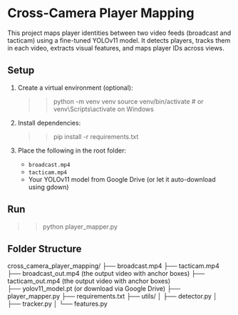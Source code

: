 # Cross-Camera Player Mapping

This project maps player identities between two video feeds (broadcast and tacticam) using a fine-tuned YOLOv11 model. It detects players, tracks them in each video, extracts visual features, and maps player IDs across views.

## Setup

1. Create a virtual environment (optional):
    >>python -m venv venv
    >>source venv/bin/activate  # or venv\Scripts\activate on Windows

2. Install dependencies:
    >>pip install -r requirements.txt

3. Place the following in the root folder:
    - `broadcast.mp4`
    - `tacticam.mp4`
    - Your YOLOv11 model from Google Drive (or let it auto-download using gdown)

## Run

>>python player_mapper.py


## Folder Structure

cross_camera_player_mapping/
├── broadcast.mp4
├── tacticam.mp4
├── broadcast_out.mp4 (the output video with anchor boxes)
├── tacticam_out.mp4  (the output video with anchor boxes)    
├── yolov11_model.pt  (or download via Google Drive)
├── player_mapper.py
├── requirements.txt
├── utils/
│   ├── detector.py
│   ├── tracker.py
│   └── features.py


